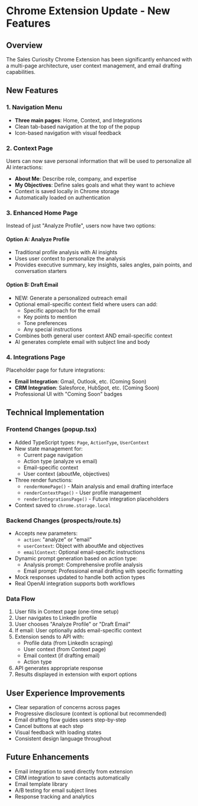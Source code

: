 # Chrome Extension Update - New Features

## Overview
The Sales Curiosity Chrome Extension has been significantly enhanced with a multi-page architecture, user context management, and email drafting capabilities.

## New Features

### 1. Navigation Menu
- **Three main pages**: Home, Context, and Integrations
- Clean tab-based navigation at the top of the popup
- Icon-based navigation with visual feedback

### 2. Context Page
Users can now save personal information that will be used to personalize all AI interactions:
- **About Me**: Describe role, company, and expertise
- **My Objectives**: Define sales goals and what they want to achieve
- Context is saved locally in Chrome storage
- Automatically loaded on authentication

### 3. Enhanced Home Page
Instead of just "Analyze Profile", users now have two options:

#### Option A: Analyze Profile
- Traditional profile analysis with AI insights
- Uses user context to personalize the analysis
- Provides executive summary, key insights, sales angles, pain points, and conversation starters

#### Option B: Draft Email
- NEW: Generate a personalized outreach email
- Optional email-specific context field where users can add:
  - Specific approach for the email
  - Key points to mention
  - Tone preferences
  - Any special instructions
- Combines both general user context AND email-specific context
- AI generates complete email with subject line and body

### 4. Integrations Page
Placeholder page for future integrations:
- **Email Integration**: Gmail, Outlook, etc. (Coming Soon)
- **CRM Integration**: Salesforce, HubSpot, etc. (Coming Soon)
- Professional UI with "Coming Soon" badges

## Technical Implementation

### Frontend Changes (popup.tsx)
- Added TypeScript types: `Page`, `ActionType`, `UserContext`
- New state management for:
  - Current page navigation
  - Action type (analyze vs email)
  - Email-specific context
  - User context (aboutMe, objectives)
- Three render functions:
  - `renderHomePage()` - Main analysis and email drafting interface
  - `renderContextPage()` - User profile management
  - `renderIntegrationsPage()` - Future integration placeholders
- Context saved to `chrome.storage.local`

### Backend Changes (prospects/route.ts)
- Accepts new parameters:
  - `action`: "analyze" or "email"
  - `userContext`: Object with aboutMe and objectives
  - `emailContext`: Optional email-specific instructions
- Dynamic prompt generation based on action type:
  - Analysis prompt: Comprehensive profile analysis
  - Email prompt: Professional email drafting with specific formatting
- Mock responses updated to handle both action types
- Real OpenAI integration supports both workflows

### Data Flow
1. User fills in Context page (one-time setup)
2. User navigates to LinkedIn profile
3. User chooses "Analyze Profile" or "Draft Email"
4. If email: User optionally adds email-specific context
5. Extension sends to API with:
   - Profile data (from LinkedIn scraping)
   - User context (from Context page)
   - Email context (if drafting email)
   - Action type
6. API generates appropriate response
7. Results displayed in extension with export options

## User Experience Improvements
- Clear separation of concerns across pages
- Progressive disclosure (context is optional but recommended)
- Email drafting flow guides users step-by-step
- Cancel buttons at each step
- Visual feedback with loading states
- Consistent design language throughout

## Future Enhancements
- Email integration to send directly from extension
- CRM integration to save contacts automatically
- Email template library
- A/B testing for email subject lines
- Response tracking and analytics

